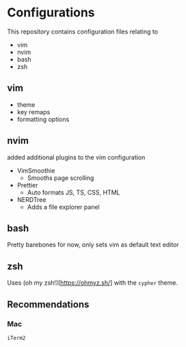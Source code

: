 # Configurations

This repository contains configuration files relating to
- vim
- nvim
- bash
- zsh

## vim
- theme
- key remaps
- formatting options

## nvim
added additional plugins to the vim configuration
- VimSmoothie
    - Smooths page scrolling 
- Prettier
    - Auto formats JS, TS, CSS, HTML
- NERDTree
    - Adds a file explorer panel


## bash
Pretty barebones for now, only sets vim as default text editor

## zsh
Uses (oh my zsh!)[https://ohmyz.sh/] with the `cypher` theme.

## Recommendations 
### Mac
`iTerm2`

